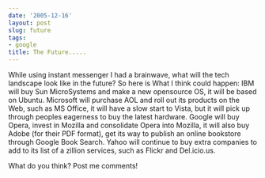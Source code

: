 ```yaml
---
date: '2005-12-16'
layout: post
slug: future
tags:
- google
title: The Future.....
---
```


While using instant messenger I had a brainwave, what will the tech landscape
look like in the future? So here is What I think could happen:  IBM will buy
Sun MicroSystems and make a new opensource OS, it will be  based on Ubuntu.
Microsoft will purchase AOL and roll out its products  on the Web, such as MS
Office, it will have a slow start to Vista,  but it will pick up through
peoples eagerness to buy the latest hardware. Google will buy Opera, invest in
Mozilla and consolidate Opera into Mozilla, it will also buy Adobe (for their
PDF format), get its way to publish an online bookstore through Google Book
Search. Yahoo will continue to buy extra companies to add to its list of a
zillion services, such as Flickr and Del.icio.us.

What do you think? Post me comments!